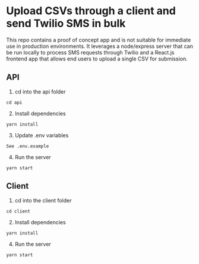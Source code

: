 # Upload CSVs through a client and send Twilio SMS in bulk

This repo contains a proof of concept app and is not suitable for immediate use in production environments. It leverages a node/express server that can be run locally to process SMS requests through Twilio and a React.js frontend app that allows end users to upload a single CSV for submission.

## API

1. cd into the api folder

```
cd api
```

2. Install dependencies

```
yarn install
```

3. Update .env variables

```
See .env.example
```

4. Run the server

```
yarn start
```

## Client

1. cd into the client folder

```
cd client
```

2. Install dependencies

```
yarn install
```

4. Run the server

```
yarn start
```
